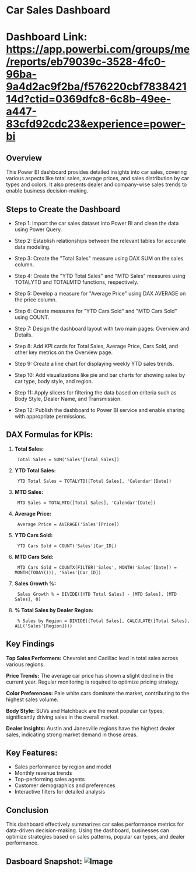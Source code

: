 # Car Sales Dashboard
# Dashboard Link: https://app.powerbi.com/groups/me/reports/eb79039c-3528-4fc0-96ba-9a4d2ac9f2ba/f576220cbf783842114d?ctid=0369dfc8-6c8b-49ee-a447-83cfd92cdc23&experience=power-bi

## Overview
This Power BI dashboard provides detailed insights into car sales, covering various aspects like total sales, average prices, and sales distribution by car types and colors. It also presents dealer and company-wise sales trends to enable business decision-making.

## Steps to Create the Dashboard

- Step 1: Import the car sales dataset into Power BI and clean the data using Power Query.

- Step 2: Establish relationships between the relevant tables for accurate data modeling.

- Step 3: Create the "Total Sales" measure using DAX SUM on the sales column.

- Step 4: Create the "YTD Total Sales" and "MTD Sales" measures using TOTALYTD and TOTALMTD functions, respectively.

- Step 5: Develop a measure for "Average Price" using DAX AVERAGE on the price column.

- Step 6: Create measures for "YTD Cars Sold" and "MTD Cars Sold" using COUNT.

- Step 7: Design the dashboard layout with two main pages: Overview and Details.

- Step 8: Add KPI cards for Total Sales, Average Price, Cars Sold, and other key metrics on the Overview page.

- Step 9: Create a line chart for displaying weekly YTD sales trends.

- Step 10: Add visualizations like pie and bar charts for showing sales by car type, body style, and region.

- Step 11: Apply slicers for filtering the data based on criteria such as Body Style, Dealer Name, and Transmission.

- Step 12: Publish the dashboard to Power BI service and enable sharing with appropriate permissions.


## DAX Formulas for KPIs:

1. **Total Sales:**

        Total Sales = SUM('Sales'[Total_Sales])

2. **YTD Total Sales:**

        YTD Total Sales = TOTALYTD([Total Sales], 'Calendar'[Date])

3. **MTD Sales:**

        MTD Sales = TOTALMTD([Total Sales], 'Calendar'[Date])

4. **Average Price:**

        Average Price = AVERAGE('Sales'[Price])

5. **YTD Cars Sold:**

        YTD Cars Sold = COUNT('Sales'[Car_ID])

6. **MTD Cars Sold:**

        MTD Cars Sold = COUNTX(FILTER('Sales', MONTH('Sales'[Date]) = MONTH(TODAY())), 'Sales'[Car_ID])

7. **Sales Growth %:**

        Sales Growth % = DIVIDE([YTD Total Sales] - [MTD Sales], [MTD Sales], 0)

8. **% Total Sales by Dealer Region:**

        % Sales by Region = DIVIDE([Total Sales], CALCULATE([Total Sales], ALL('Sales'[Region])))


## Key Findings

**Top Sales Performers:** Chevrolet and Cadillac lead in total sales across various regions.

**Price Trends:** The average car price has shown a slight decline in the current year. Regular monitoring is required to optimize pricing strategy.

**Color Preferences:** Pale white cars dominate the market, contributing to the highest sales volume.

**Body Style:** SUVs and Hatchback are the most popular car types, significantly driving sales in the overall market.

**Dealer Insights:** Austin and Janesville regions have the highest dealer sales, indicating strong market demand in those areas.

## Key Features:
- Sales performance by region and model
- Monthly revenue trends
- Top-performing sales agents
- Customer demographics and preferences
- Interactive filters for detailed analysis

## Conclusion
This dashboard effectively summarizes car sales performance metrics for data-driven decision-making. Using the dashboard, businesses can optimize strategies based on sales patterns, popular car types, and dealer performance.

## Dasboard Snapshot: ![Image](https://github.com/user-attachments/assets/7ce432e0-cc69-4034-ac05-382509c92f4f)
